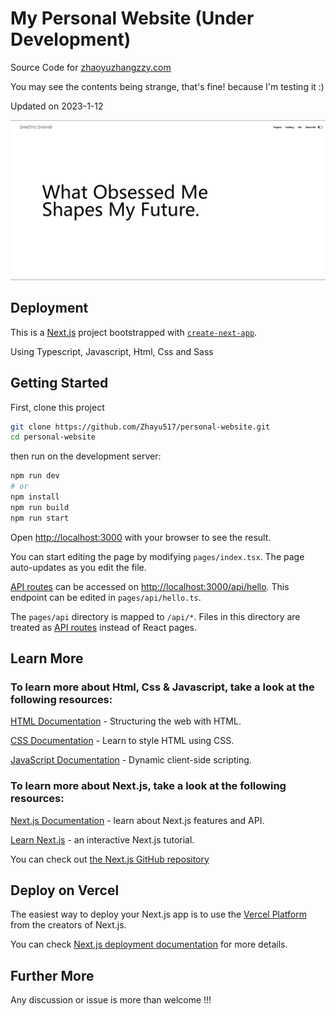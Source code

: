 # My Personal Website (Under Development)

Source Code for [zhaoyuzhangzzy.com](https://zhaoyuzhangzzy.com)

You may see the contents being strange, that's fine! because I'm testing it :)

Updated on 2023-1-12 

![Screenshot on 2023-1-12](https://github.com/Zhayu517/zhayu517.github.io/blob/main/public/images/screenshot-230112.png)

## Deployment

This is a [Next.js](https://nextjs.org/) project bootstrapped with [`create-next-app`](https://github.com/vercel/next.js/tree/canary/packages/create-next-app).

Using Typescript, Javascript, Html, Css and Sass

## Getting Started

First, clone this project

```bash
git clone https://github.com/Zhayu517/personal-website.git
cd personal-website
```

then run on the development server:

```bash
npm run dev
# or
npm install
npm run build
npm run start
```

Open [http://localhost:3000](http://localhost:3000) with your browser to see the result.

You can start editing the page by modifying `pages/index.tsx`. The page auto-updates as you edit the file.

[API routes](https://nextjs.org/docs/api-routes/introduction) can be accessed on [http://localhost:3000/api/hello](http://localhost:3000/api/hello). This endpoint can be edited in `pages/api/hello.ts`.

The `pages/api` directory is mapped to `/api/*`. Files in this directory are treated as [API routes](https://nextjs.org/docs/api-routes/introduction) instead of React pages.

## Learn More

### To learn more about Html, Css & Javascript, take a look at the following resources:

  [HTML Documentation](https://developer.mozilla.org/en-US/docs/Learn/HTML) - Structuring the web with HTML.

  [CSS Documentation](https://developer.mozilla.org/en-US/docs/Learn/CSS) - Learn to style HTML using CSS.

  [JavaScript Documentation](https://developer.mozilla.org/en-US/docs/Learn/JavaScript) - Dynamic client-side scripting.

### To learn more about Next.js, take a look at the following resources:

  [Next.js Documentation](https://nextjs.org/docs) - learn about Next.js features and API.

  [Learn Next.js](https://nextjs.org/learn) - an interactive Next.js tutorial.

You can check out [the Next.js GitHub repository](https://github.com/vercel/next.js/)

## Deploy on Vercel

The easiest way to deploy your Next.js app is to use the [Vercel Platform](https://vercel.com/new?utm_medium=default-template&filter=next.js&utm_source=create-next-app&utm_campaign=create-next-app-readme) from the creators of Next.js.

You can check [Next.js deployment documentation](https://nextjs.org/docs/deployment) for more details.

## Further More

Any discussion or issue is more than welcome !!!


